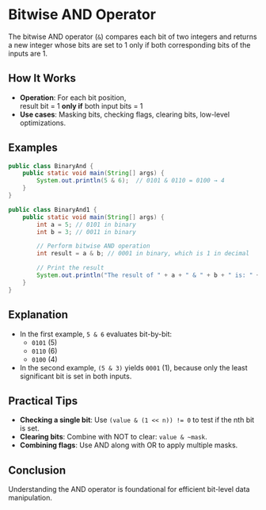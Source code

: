 # Bitwise AND Operator

The bitwise AND operator (`&`) compares each bit of two integers and returns a new integer whose bits are set to 1 only if both corresponding bits of the inputs are 1.

## How It Works

- **Operation**: For each bit position,  
  result bit = 1 **only if** both input bits = 1  
- **Use cases**: Masking bits, checking flags, clearing bits, low-level optimizations.

## Examples

```java
public class BinaryAnd {
    public static void main(String[] args) {
        System.out.println(5 & 6);  // 0101 & 0110 = 0100 → 4
    }
}
```

```java
public class BinaryAnd1 {
    public static void main(String[] args) {
        int a = 5; // 0101 in binary
        int b = 3; // 0011 in binary

        // Perform bitwise AND operation
        int result = a & b; // 0001 in binary, which is 1 in decimal

        // Print the result
        System.out.println("The result of " + a + " & " + b + " is: " + result);
    }
}
```

## Explanation

- In the first example, `5 & 6` evaluates bit-by-bit:
  - `0101` (5)
  - `0110` (6)
  - `0100` (4)
- In the second example, `(5 & 3)` yields `0001` (1), because only the least significant bit is set in both inputs.

## Practical Tips

- **Checking a single bit**: Use `(value & (1 << n)) != 0` to test if the nth bit is set.
- **Clearing bits**: Combine with NOT to clear: `value & ~mask`.
- **Combining flags**: Use AND along with OR to apply multiple masks.

## Conclusion

Understanding the AND operator is foundational for efficient bit-level data manipulation.
